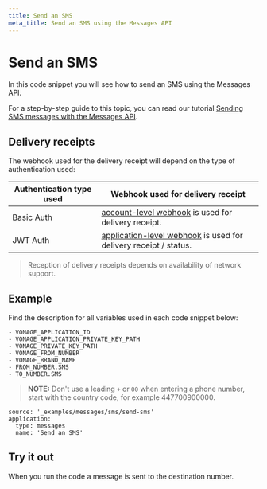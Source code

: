 ```yaml
---
title: Send an SMS
meta_title: Send an SMS using the Messages API
---
```


# Send an SMS

In this code snippet you will see how to send an SMS using the Messages API.

For a step-by-step guide to this topic, you can read our tutorial [Sending SMS messages with the Messages API](/tutorials/sending-sms-messages-with-messages-api).

## Delivery receipts

The webhook used for the delivery receipt will depend on the type of authentication used:

Authentication type used | Webhook used for delivery receipt
----|----
Basic Auth | [account-level webhook](https://dashboard.nexmo.com/settings) is used for delivery receipt.
JWT Auth | [application-level webhook](https://dashboard.nexmo.com/applications) is used for delivery receipt / status.

> Reception of delivery receipts depends on availability of network support.

## Example

Find the description for all variables used in each code snippet below:

```snippet_variables
- VONAGE_APPLICATION_ID
- VONAGE_APPLICATION_PRIVATE_KEY_PATH
- VONAGE_PRIVATE_KEY_PATH
- VONAGE_FROM_NUMBER
- VONAGE_BRAND_NAME
- FROM_NUMBER.SMS
- TO_NUMBER.SMS
```

> **NOTE:** Don't use a leading `+` or `00` when entering a phone number, start with the country code, for example 447700900000.

```code_snippets
source: '_examples/messages/sms/send-sms'
application:
  type: messages
  name: 'Send an SMS'
```

## Try it out

When you run the code a message is sent to the destination number.
